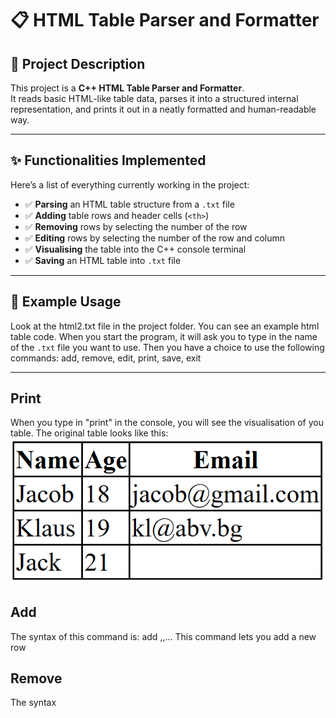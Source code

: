 # 📋 HTML Table Parser and Formatter

## 📝 Project Description

This project is a **C++ HTML Table Parser and Formatter**.  
It reads basic HTML-like table data, parses it into a structured internal representation, and prints it out in a neatly formatted and human-readable way.

---

## ✨ Functionalities Implemented

Here’s a list of everything currently working in the project:

- ✅ **Parsing** an HTML table structure from a `.txt` file
- ✅ **Adding** table rows and header cells (`<th>`)
- ✅ **Removing** rows by selecting the number of the row
- ✅ **Editing** rows by selecting the number of the row and column
- ✅ **Visualising** the table into the C++ console terminal
- ✅ **Saving** an HTML table into `.txt` file


---

## 📂 Example Usage

Look at the html2.txt file in the project folder. You can see an example html table code. When you start the program, it will ask you to type in the name of the `.txt` file you want to use. Then you have a choice to use the following commands: add, remove, edit, print, save, exit

---

## Print
When you type in "print" in the console, you will see the visualisation of you table. 
The original table looks like this:
![Table example](Project/images/HTML_Table.png)

## Add
The syntax of this command is: add <rowNumber> <value1>,<value2>,<value3>...
This command lets you add a new row

## Remove
The syntax









